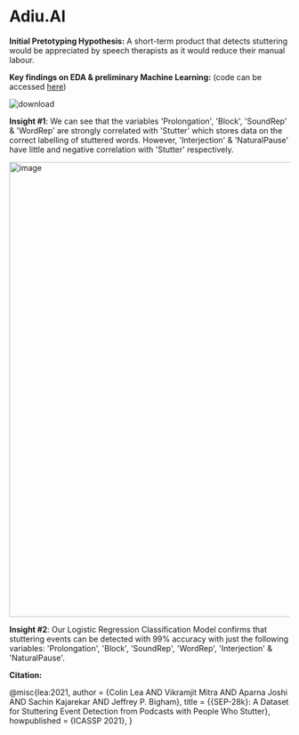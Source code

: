 # Adiu.AI

**Initial Pretotyping Hypothesis:** A short-term product that detects stuttering would be appreciated by speech therapists as it would reduce their manual labour. 

**Key findings on EDA & preliminary Machine Learning:** (code can be accessed [here](https://github.com/adharshasam/Adiu.AI/blob/main/EDA_%26_Preliminary_ML_for_Pretotype.ipynb))

![download](https://user-images.githubusercontent.com/64684527/221039427-162f8a84-62a9-491b-aa56-90b2f9bd8144.png)

**Insight #1**: We can see that the variables 'Prolongation', 'Block', 'SoundRep' & 'WordRep' are strongly correlated with 'Stutter' which stores data on the correct labelling of stuttered words. However, 'Interjection' & 'NaturalPause' have little and negative correlation with 'Stutter' respectively.

<img width="818" alt="image" src="https://user-images.githubusercontent.com/64684527/221039299-d147086b-1b57-4190-9c19-5cb920253d02.png">

**Insight #2**: Our Logistic Regression Classification Model confirms that stuttering events can be detected with 99% accuracy with just the following variables: 'Prolongation', 'Block', 'SoundRep', 'WordRep', 'Interjection' & 'NaturalPause'.

**Citation:**

@misc{lea:2021,
    author       = {Colin Lea AND Vikramjit Mitra AND Aparna Joshi AND Sachin Kajarekar AND Jeffrey P. Bigham},
    title        = {{SEP-28k}: A Dataset for Stuttering Event Detection from Podcasts with People Who Stutter},
    howpublished = {ICASSP 2021},
}
